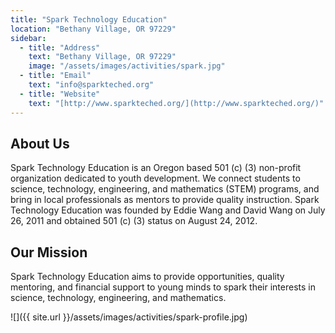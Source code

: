 ```yaml
---
title: "Spark Technology Education"
location: "Bethany Village, OR 97229"
sidebar:
  - title: "Address"
    text: "Bethany Village, OR 97229"
    image: "/assets/images/activities/spark.jpg"
  - title: "Email"
    text: "info@sparkteched.org"
  - title: "Website"
    text: "[http://www.sparkteched.org/](http://www.sparkteched.org/)"
---
```


## About Us

Spark Technology Education is an Oregon based 501 (c) (3) non-profit organization dedicated to youth development. We connect students to science, technology, engineering, and mathematics (STEM) programs, and bring in local professionals as mentors to provide quality instruction. Spark Technology Education was founded by Eddie Wang and David Wang on July 26, 2011 and obtained 501 (c) (3) status on August 24, 2012.

## Our Mission

Spark Technology Education aims to provide opportunities, quality mentoring, and financial support to young minds to spark their interests in science, technology, engineering, and mathematics.

![]({{ site.url }}/assets/images/activities/spark-profile.jpg)

